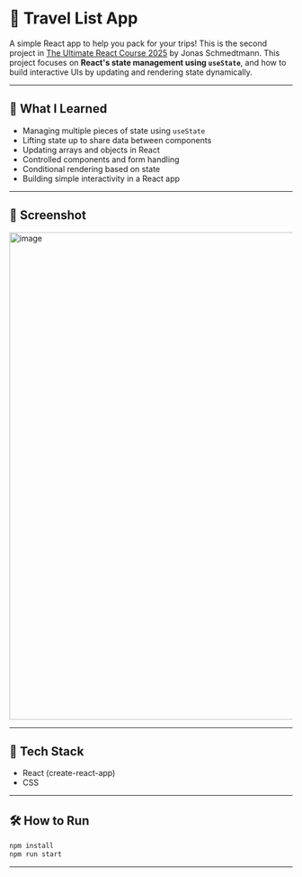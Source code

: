 # 🧳 Travel List App

A simple React app to help you pack for your trips! This is the second project in [The Ultimate React Course 2025](https://www.udemy.com/course/the-ultimate-react-course/) by Jonas Schmedtmann.
This project focuses on **React's state management using `useState`**, and how to build interactive UIs by updating and rendering state dynamically.

---

## 🚀 What I Learned

- Managing multiple pieces of state using `useState`
- Lifting state up to share data between components
- Updating arrays and objects in React
- Controlled components and form handling
- Conditional rendering based on state
- Building simple interactivity in a React app

---

## 📸 Screenshot

<img width="1387" height="865" alt="image" src="https://github.com/user-attachments/assets/1e421987-c0a0-41ab-ae17-1c2352566f68" />


---

## 🧱 Tech Stack

- React (create-react-app)
- CSS
  
---

## 🛠 How to Run

```bash
npm install
npm run start
```

---
